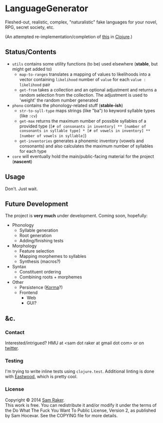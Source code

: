 # LanguageGenerator
Fleshed-out, realistic, complex, "naturalistic" fake languages for your novel, RPG, secret society, etc.

(An attempted re-implementation/completion of
[this](https://github.com/swizzard/language_generator) in
[Clojure](http://clojure.org/).)

## Status/Contents
* `utils` contains some utility functions (to be) used elsewhere (**stable**, but might get added to)
  * `map-to-ranges` translates a mapping of values to likelihoods into a vector containing `likelihood` number of `value` for each `value : likelihood` pair
  * `get-from` takes a collection and an optional adjustment and returns a random selection from the collection. The adjustment is used to 'weight' the random number generated
* `phono` contains the phonology-related stuff (**stable-ish**)
  * `str-to-syll-type` maps strings (like "ba") to keyword syllable types (like `:cv`)
  * `get-max` returns the maximum number of possible syllables of a provided type (`[# of consonants in inventory] ** [number of consonants in syllable type] * [# of vowels in inventory] ** [number of vowels in syllable]`)
  * `get-inventories` generates a phonemic inventory (vowels and consonants) and also calculates the maximum number of syllables for each type
* `core` will eventually hold the main/public-facing material for the project (**nascent**)

## Usage
Don't. Just wait.

## Future Development
The project is **very much** under development. Coming soon, hopefully:
* Phonology
  * Syllable generation
  * Root generation
  * Adding/finishing tests
* Morphology
  * Feature selection
  * Mapping morphemes to syllables
  * Synthesis (macros?)
* Syntax
  * Constituent ordering
  * Combining roots + morphemes
* Other
  * Persistence ([Korma](http://sqlkorma.com/)?)
  * Frontend
    * Web
    * GUI?

## &c.
### Contact
Interested/intrigued? HMU at &lt;sam dot raker at gmail dot com&gt; or on [twitter](http://twitter.com/swizzard).

### Testing
I'm trying to write inline tests using `clojure.test`. Additional linting is done with [Eastwood](https://github.com/jonase/eastwood), which is pretty cool.

### License  
Copyright © 2014 [Sam Raker](http://samraker.com).  
This work is free. You can redistribute it and/or modify it under the
terms of the Do What The Fuck You Want To Public License, Version 2,
as published by Sam Hocevar. See the COPYING file for more details.
